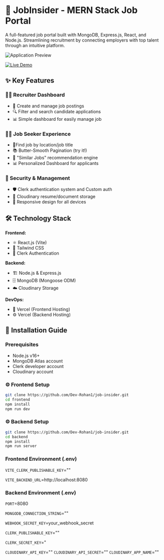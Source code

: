 # 🚀 JobInsider - MERN Stack Job Portal

A full-featured job portal built with MongoDB, Express.js, React, and Node.js. Streamlining recruitment by connecting employers with top talent through an intuitive platform.

![Application Preview](https://img.youtube.com/vi/VIIaMCBeQF0/maxresdefault.jpg)

[![Live Demo](https://img.shields.io/badge/Visit_Live_Demo-000000?style=for-the-badge&logo=vercel&logoColor=white)](https://job-insider-frontend.vercel.app)

## ✨ Key Features

### 👨‍💼 Recruiter Dashboard

- 📝 Create and manage job postings
- 🔍 Filter and search candidate applications
- 📊  Simple dashboard for easily manage job

### 👩‍🎓 Job Seeker Experience

- 🔎Find job by location/job title
- 📚 Butter-Smooth Pagination (try it!)
- 💼 "Similar Jobs" recommendation engine
- 📊 Personalized Dashboard for applicants

### 🔐 Security & Management

- 🛡️ Clerk authentication system and Custom auth
- 📁 Cloudinary resume/document storage
- 📱 Responsive design for all devices

## 🛠️ Technology Stack

**Frontend:**

- ⚛️ React.js (Vite)
- 🎨 Tailwind CSS
- 🔑 Clerk Authentication

**Backend:**

- 🏗️ Node.js & Express.js
- 🗄️ MongoDB (Mongoose ODM)
- ☁️ Cloudinary Storage

**DevOps:**

- 🚀 Vercel (Frontend Hosting)
- ⚙️ Vercel (Backend Hosting)

## 🚀 Installation Guide

### Prerequisites

- Node.js v16+
- MongoDB Atlas account
- Clerk developer account
- Cloudinary account

### ⚙️  Frontend Setup

```bash
git clone https://github.com/Dev-Rohan1/job-insider.git
cd frontend
npm install
npm run dev
```

### ⚙️  Backend Setup

```bash
git clone https://github.com/Dev-Rohan1/job-insider.git
cd backend
npm install
npm run server
```

### Frontend Environment (.env)

`VITE_CLERK_PUBLISHABLE_KEY`="" 

`VITE_BACKEND_URL`=http://localhost:8080

### Backend Environment (.env)

`PORT`=8080

`MONGODB_CONNECTION_STRING`=""

`WEBHOOK_SECRET_KEY`=your_webhook_secret

`CLERK_PUBLISHABLE_KEY`=""

`CLERK_SECRET_KEY`="

`CLOUDINARY_API_KEY`=""
`CLOUDINARY_API_SECRET`=""
`CLOUDINARY_APP_NAME`=""
